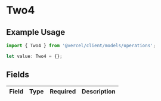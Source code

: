 # Two4

## Example Usage

```typescript
import { Two4 } from '@vercel/client/models/operations';

let value: Two4 = {};
```

## Fields

| Field | Type | Required | Description |
| ----- | ---- | -------- | ----------- |
